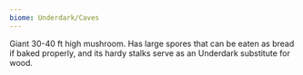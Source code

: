 ```yaml
---
biome: Underdark/Caves
---
```

Giant 30-40 ft high mushroom. Has large spores that can be eaten as bread if baked properly, and its hardy stalks serve as an Underdark substitute for wood. 

